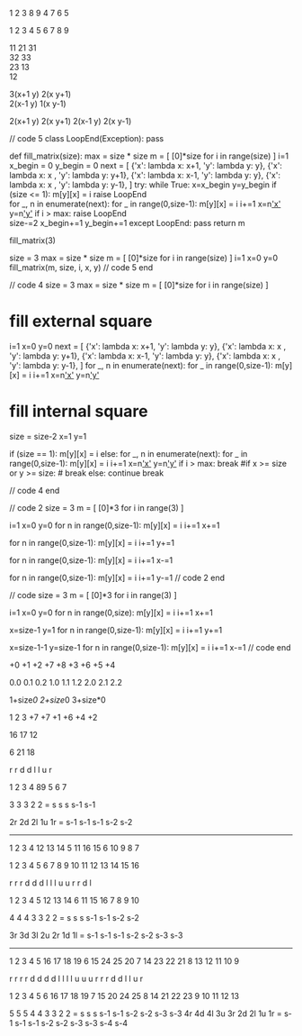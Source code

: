 1 2 3
8 9 4
7 6 5


1 2 3
4 5 6
7 8 9

11 21 31    
32 33         
23 13       
12    

3(x+1 y)
2(x y+1)  
2(x-1 y) 
1(x y-1)

2(x+1 y)
2(x y+1)
2(x-1 y)
2(x y-1)

// code 5
class LoopEnd(Exception): pass

def fill_matrix(size):
    max = size * size
    m = [ [0]*size for i in range(size) ]
    i=1
    x_begin = 0
    y_begin = 0
    next = [
        {'x': lambda x: x+1, 'y': lambda y: y},
        {'x': lambda x: x  , 'y': lambda y: y+1},
        {'x': lambda x: x-1, 'y': lambda y: y},
        {'x': lambda x: x  , 'y': lambda y: y-1},
    ]
    try:
        while True:
            x=x_begin
            y=y_begin
            if (size <= 1):
                m[y][x] = i
                raise LoopEnd          
            for _, n in enumerate(next):
                for _ in range(0,size-1):
                    m[y][x] = i
                    i+=1
                    x=n['x'](x)
                    y=n['y'](y)
                    if i > max: 
                        raise LoopEnd         
            size-=2
            x_begin+=1
            y_begin+=1
    except LoopEnd:
        pass
    return m

fill_matrix(3)

size = 3
max = size * size
m = [ [0]*size for i in range(size) ]
i=1
x=0
y=0
fill_matrix(m, size, i, x, y)
// code 5 end


// code 4
size = 3
max = size * size
m = [ [0]*size for i in range(size) ]
# fill external square
i=1
x=0
y=0
next = [
    {'x': lambda x: x+1, 'y': lambda y: y},
    {'x': lambda x: x  , 'y': lambda y: y+1},
    {'x': lambda x: x-1, 'y': lambda y: y},
    {'x': lambda x: x  , 'y': lambda y: y-1},
]
for _, n in enumerate(next):
    for _ in range(0,size-1):
        m[y][x] = i
        i+=1
        x=n['x'](x)
        y=n['y'](y)

# fill internal square
size = size-2
x=1
y=1

if (size == 1):
    m[y][x] = i
else:
    for _, n in enumerate(next):
        for _ in range(0,size-1):
            m[y][x] = i
            i+=1
            x=n['x'](x)
            y=n['y'](y)
            if i > max: break
            #if x >= size or y >= size:
            #    break
        else:
            continue
        break

// code 4 end

// code 2
size = 3
m = [ [0]*3 for i in range(3) ]

i=1
x=0
y=0
for n in range(0,size-1):
    m[y][x] = i
    i+=1
    x+=1

for n in range(0,size-1):
    m[y][x] = i
    i+=1
    y+=1

for n in range(0,size-1):
    m[y][x] = i
    i+=1
    x-=1

for n in range(0,size-1):
    m[y][x] = i
    i+=1
    y-=1
// code 2 end

// code
size = 3
m = [ [0]*3 for i in range(3) ]

i=1
x=0
y=0
for n in range(0,size):
    m[y][x] = i
    i+=1
    x+=1

x=size-1
y=1
for n in range(0,size-1):
    m[y][x] = i
    i+=1
    y+=1

x=size-1-1
y=size-1
for n in range(0,size-1):
    m[y][x] = i
    i+=1
    x-=1
// code end



+0 +1 +2
+7 +8 +3
+6 +5 +4


0.0 0.1 0.2
1.0 1.1 1.2
2.0 2.1 2.2

1+size*0 2+size*0 3+size*0


1   2  3
+7 +7 +1
+6 +4 +2

16 17 12

6
21
18

r r d d l l u r

1 2 3
    4   89
    5 6 7

3 3 3 2 2 = s s s s-1 s-1

2r 2d 2l 1u 1r = s-1 s-1 s-1 s-2 s-2

-------------------------

 1  2  3 4
12 13 14 5
11 16 15 6
10  9  8 7

 1  2  3  4
 5  6  7  8
 9 10 11 12
13 14 15 16

r r r d d d l l l u u r r d l

1 2 3 4
      5     12 13 14
      6     11    15 16
      7 8 9 10

4 4 4 3 3 2 2 = s s s s-1 s-1 s-2 s-2

3r 3d 3l 2u 2r 1d 1l = s-1 s-1 s-1 s-2 s-2 s-3 s-3

-------------------------
1   2  3  4 5
16 17 18 19 6
15 24 25 20 7
14 23 22 21 8
13 12 11 10 9

r r r r d d d d l l l l u u u r r r d d l l u r


1   2  3  4 5
            6          16 17 18 19
            7          15       20    24 25
            8          14       21 22 23
            9 10 11 12 13

5 5 5 4 4 3 3 2 2 = s s s s-1 s-1 s-2 s-2 s-3 s-3
4r 4d 4l 3u 3r 2d 2l 1u 1r = s-1 s-1 s-1 s-2 s-2 s-3 s-3 s-4 s-4
